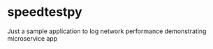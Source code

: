 # speedtestpy


Just a sample application to log network performance demonstrating microservice app
